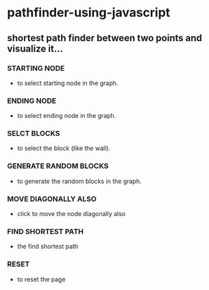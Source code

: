 # pathfinder-using-javascript

## shortest path finder between two points and visualize it...
### STARTING NODE
* to select starting node in the graph.<br>
### ENDING NODE 
* to select ending node in the graph.
### SELCT BLOCKS
* to select the block (like the wall).
### GENERATE RANDOM BLOCKS
* to generate the random blocks in the graph.
### MOVE DIAGONALLY ALSO
* click to move the node diagonally also
### FIND SHORTEST PATH
* the find shortest path
### RESET
* to reset the page
